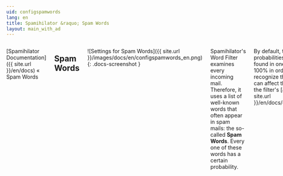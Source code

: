 ```yaml
---
uid: configspamwords
lang: en
title: Spamihilator &raquo; Spam Words
layout: main_with_ad
---
```


<div class="row">
<div class="twelve columns" markdown="1">

[Spamihilator Documentation]({{ site.url }}/en/docs) &laquo; Spam Words

## Spam Words

![Settings for Spam Words]({{ site.url }}/images/docs/en/configspamwords_en.png)
{: .docs-screenshot }

Spamihilator's Word Filter examines every incoming mail. Therefore, it uses a list of well-known words that often appear in spam mails: the so-called **Spam Words**. Every one of these words has a certain probability.

By default, the sum of the probabilities of all spam words found in one mail must exceed 100% in order for Spamihilator to recognize this mail as spam. You can affect this value by altering the filter's [aggressiveness]({{ site.url }}/en/docs/configaggressiveness).

Furthermore, you can add your own spam words or change the probability of existing ones.

### Regular Expressions

Spamihilator's Word Filter has been improved a lot lately. Now it also supports regular expressions!

With regular expressions you can search not only for simple spam words but also for patterns that represent a spam word in a mail.

#### Add a spam word

Click on "**New...**" to add a new spam word to the list. A window will open where you can enter the expression (e.g. `advertisement`) and then enter a probability for it as a percentage.

<div class="noteimportant">
Please note:
<ul>
<li>Spam words are not case sensitive!</li>
<li>By default, a mail that contains a spam word that has a probability of 100% will always be blocked!</li>
</ul>
</div>

</div>
</div>
